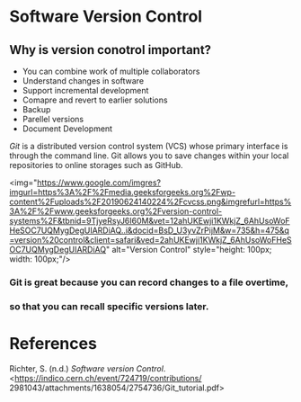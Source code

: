 # Software Version Control 
## Why is version conotrol important? 
- You can combine work of multiple collaborators 
- Understand changes in software 
- Support incremental development 
- Comapre and revert to earlier solutions 
- Backup 
- Parellel versions 
- Document Development

*Git* is a distributed version control system (VCS) whose 
primary interface is through the command line. Git allows 
you to save changes within your local repositories to online 
storages such as GitHub. 

<img="https://www.google.com/imgres?imgurl=https%3A%2F%2Fmedia.geeksforgeeks.org%2Fwp-content%2Fuploads%2F20190624140224%2Fcvcss.png&imgrefurl=https%3A%2F%2Fwww.geeksforgeeks.org%2Fversion-control-systems%2F&tbnid=9TjyeRsyJ6I60M&vet=12ahUKEwji1KWkjZ_6AhUsoWoFHeSOC7UQMygDegUIARDiAQ..i&docid=BsD_U3yvZrPijM&w=735&h=475&q=version%20control&client=safari&ved=2ahUKEwji1KWkjZ_6AhUsoWoFHeSOC7UQMygDegUIARDiAQ" alt="Version Control" style="height: 100px; width: 100px;"/>

### Git is great because you can record changes to a file overtime, 
### so that you can recall specific versions later. 











# References 
Richter, S. (n.d.) *Software version Control*. <https://indico.cern.ch/event/724719/contributions/
2981043/attachments/1638054/2754736/Git_tutorial.pdf>

